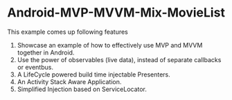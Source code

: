 # Android-MVP-MVVM-Mix-MovieList

This example comes up following features

1. Showcase an example of how to effectively use MVP and MVVM together in Android.
2. Use the power of observables (live data), instead of separate callbacks or eventbus.
3. A LifeCycle powered build time injectable Presenters.
4. An Activity Stack Aware Application.
5. Simplified Injection based on ServiceLocator.
